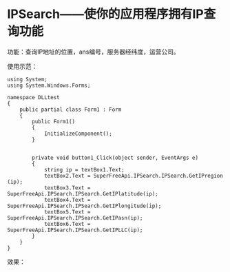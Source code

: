 # IPSearch——使你的应用程序拥有IP查询功能
功能：查询IP地址的位置，ans编号，服务器经纬度，运营公司。

使用示范：

    using System;
	using System.Windows.Forms;

	namespace DLLtest
	{
    	public partial class Form1 : Form
    	{
    	    public Form1()
    	    {
    	        InitializeComponent();
    	    }
	
	
    	    private void button1_Click(object sender, EventArgs e)
    	    {
    	        string ip = textBox1.Text;
    	        textBox2.Text = SuperFreeApi.IPSearch.IPSearch.GetIPregion (ip);
    	        textBox3.Text = SuperFreeApi.IPSearch.IPSearch.GetIPlatitude(ip);
    	        textBox4.Text = SuperFreeApi.IPSearch.IPSearch.GetIPlongitude(ip);
    	        textBox5.Text = SuperFreeApi.IPSearch.IPSearch.GetIPasn(ip);
    	        textBox6.Text = SuperFreeApi.IPSearch.IPSearch.GetIPLLC(ip);
    	    }
    	}
	}	

效果：

